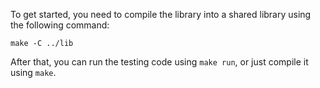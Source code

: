 To get started, you need to compile the library into a shared library using the following command:

```shell
make -C ../lib
```

After that, you can run the testing code using `make run`, or just compile it using `make`.
